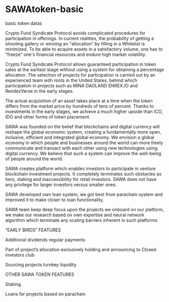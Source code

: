 # SAWAtoken-basic
basic token datas

Crypto Fund Syndicate Protocol avoids complicated procedures for participation in offerings. In current realities, the probability of getting a shooting gallery or winning an "allocation" by filling in a Whitelist is minimized. To be able to acquire assets in a satisfactory volume, one has to “freeze” one's financial resources and endure high market volatility.

Crypto Fund Syndicate Protocol allows guaranteed participation in token sales at the earliest stage without using a system for obtaining a percentage allocation. The selection of projects for participation is carried out by an experienced team with roots in the United States, behind which participation in projects such as MINA DAOLAND ENREX.IO and RendezVerse
in the early stages.

The actual acquisition of an asset takes place at a time when the token differs from the market price by hundreds of tens of percent. Thanks to investments in the early stages, we achieve a much higher upside than ICO, IDO and other forms of token placement.

SAWA was founded on the belief that blockchains and digital currency will reshape the global economic system, creating a fundamentally more open, inclusive, efficient and integrated global economy. We envision a global economy in which people and businesses around the world can more freely communicate and transact with each other using new technologies using digital currency. We believe that such a system can improve the well-being of people around the world.

SAWA creates platform which enables investors to participate in venture blockchain investment projects. It completely terminates such obstacles as tiers, staking and inaccessibility for retail investors. SAWA does not have any privilege for larger investors versus smaller ones.

SAWA developed own loan system, we got best from parachain system and improved it to make closer to loan functionality.

SAWA team keep deep focus upon the projects we onboard on our platform, we make our research based on own expertise and neural network algorithm which terminate any scaling barriers inherent in such platforms

“EARLY BIRDS” FEATURES

Additional dividends regular payments

Part of project’s allocation exclusively holding and announcing to Closed investors club

Sourcing projects turnkey liquidity


OTHER SAWA TOKEN FEATURES

Staking

Loans for projects based on parachain

